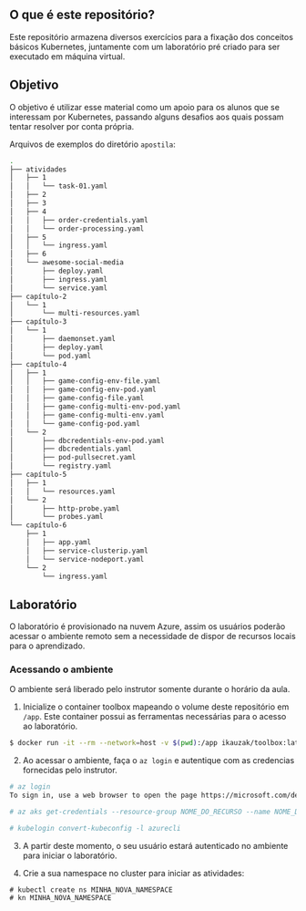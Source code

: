 ## O que é este repositório?

Este repositório armazena diversos exercícios para a fixação dos conceitos básicos Kubernetes, juntamente com um laboratório pré criado para ser executado em máquina virtual.

## Objetivo

O objetivo é utilizar esse material como um apoio para os alunos que se interessam por Kubernetes, passando alguns desafios aos quais possam tentar resolver por conta própria.

Arquivos de exemplos do diretório `apostila`:
```sh
.
├── atividades
│   ├── 1
│   │   └── task-01.yaml
│   ├── 2
│   ├── 3
│   ├── 4
│   │   ├── order-credentials.yaml
│   │   └── order-processing.yaml
│   ├── 5
│   │   └── ingress.yaml
│   ├── 6
│   └── awesome-social-media
│       ├── deploy.yaml
│       ├── ingress.yaml
│       └── service.yaml
├── capítulo-2
│   └── 1
│       └── multi-resources.yaml
├── capítulo-3
│   └── 1
│       ├── daemonset.yaml
│       ├── deploy.yaml
│       └── pod.yaml
├── capítulo-4
│   ├── 1
│   │   ├── game-config-env-file.yaml
│   │   ├── game-config-env-pod.yaml
│   │   ├── game-config-file.yaml
│   │   ├── game-config-multi-env-pod.yaml
│   │   ├── game-config-multi-env.yaml
│   │   └── game-config-pod.yaml
│   └── 2
│       ├── dbcredentials-env-pod.yaml
│       ├── dbcredentials.yaml
│       ├── pod-pullsecret.yaml
│       └── registry.yaml
├── capítulo-5
│   ├── 1
│   │   └── resources.yaml
│   └── 2
│       ├── http-probe.yaml
│       └── probes.yaml
└── capítulo-6
    ├── 1
    │   ├── app.yaml
    │   ├── service-clusterip.yaml
    │   └── service-nodeport.yaml
    └── 2
        └── ingress.yaml
```

## Laboratório

O laboratório é provisionado na nuvem Azure, assim os usuários poderão acessar o ambiente remoto sem a necessidade de dispor de recursos locais para o aprendizado.

### Acessando o ambiente

O ambiente será liberado pelo instrutor somente durante o horário da aula.

1. Inicialize o container toolbox mapeando o volume deste repositório em `/app`. Este container possui as ferramentas necessárias para o acesso ao laboratório.
```sh
$ docker run -it --rm --network=host -v $(pwd):/app ikauzak/toolbox:latest
```

2. Ao acessar o ambiente, faça o `az login` e autentique com as credencias fornecidas pelo instrutor.
```sh
# az login
To sign in, use a web browser to open the page https://microsoft.com/devicelogin and enter the code XXXXXX to authenticate.

# az aks get-credentials --resource-group NOME_DO_RECURSO --name NOME_DO_CLUSTER

# kubelogin convert-kubeconfig -l azurecli
```

3. A partir deste momento, o seu usuário estará autenticado no ambiente para iniciar o laboratório.

4. Crie a sua namespace no cluster para iniciar as atividades:

```
# kubectl create ns MINHA_NOVA_NAMESPACE
# kn MINHA_NOVA_NAMESPACE
```
